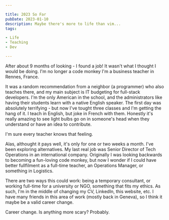 ```yaml
---

title: 2023 So Far
pubDate: 2023-01-10
description: Maybe there's more to life than vim...
tags:

- Life
- Teaching
- Dev

---
```


After about 9 months of looking - I found a job! It wasn't what I thought I would be doing. I'm no longer a code monkey I'm a business teacher in Rennes, France.

It was a random recommendation from a neighbor (a programmer) who also teaches there, and my main subject is IT budgeting for full-stack developers. I'm the only American in the school, and the administrators like having their students learn with a native English speaker. The first day was absolutely terrifying - but now I've tought three classes and I'm getting the hang of it. I teach in English, but joke in French with them. Honestly it's really amazing to see light bulbs go on in someone's head when they understand or have an idea to contribute.

I'm sure every teacher knows that feeling.

Alas, althought it pays well, it's only for one or two weeks a month. I've been exploring alternatives. My last real job was Senior Director of Tech Operations in an international company. Originally I was looking backwards to becoming a fun-loving code monkey, but now I wonder if I could have better fullfilment as a full-time teacher, an Operations Manager, or something in Logistics.

There are two ways this could work: being a temporary consultant, or working full-time for a university or NGO, something that fits my ethics. As such, I'm in the middle of changing my CV, LinkedIn, this website, etc. I have many friends in this area of work (mostly back in Geneva), so I think it maybe be a valid career change.

Career change. Is anything more scary? Probably.
